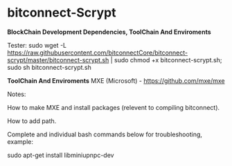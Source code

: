# bitconnect-Scrypt

**BlockChain Development Dependencies, ToolChain And Enviroments**

Tester:
sudo wget -L https://raw.githubusercontent.com/bitconnectCore/bitconnect-scrypt/master/bitconnect-scrypt.sh | sudo chmod +x bitconnect-scrypt.sh; sudo sh bitconnect-scrypt.sh


**ToolChain And Enviroments**
MXE (Microsoft) - https://github.com/mxe/mxe


Notes:

How to make MXE and install packages (relevent to compiling bitconnect).

How to add path.

Complete and individual bash commands below for troubleshooting, example: 

sudo apt-get install libminiupnpc-dev
